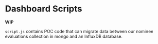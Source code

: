 # Dashboard Scripts

**WIP**

`script.js` contains POC code that can migrate data between our nominee evaluations collection in mongo and an InfluxDB
database.
